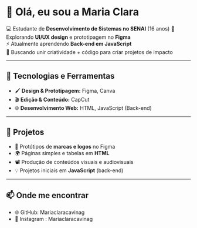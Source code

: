 # 👋 Olá, eu sou a Maria Clara  

💻 Estudante de **Desenvolvimento de Sistemas no SENAI** (16 anos)
🎨 Explorando **UI/UX design** e prototipagem no **Figma**  
⚡ Atualmente aprendendo **Back-end em JavaScript**  
🚀 Buscando unir criatividade + código para criar projetos de impacto  

---

## 🔧 Tecnologias e Ferramentas  
- 🖌️ **Design & Prototipagem:** Figma, Canva  
- 🎬 **Edição & Conteúdo:** CapCut  
- 🌐 **Desenvolvimento Web:** HTML, JavaScript (Back-end)  

---

## 🚀 Projetos  
- 🎨 Protótipos de **marcas e logos** no Figma  
- 🌍 Páginas simples e tabelas em **HTML**  
- 📽️ Produção de conteúdos visuais e audiovisuais  
- 💡 Projetos iniciais em **JavaScript** (back-end)  

---

## 📫 Onde me encontrar  
- 🌐 GitHub: Mariaclaracavinag  
- 📲 Instagram : Mariaclaracavinag  




